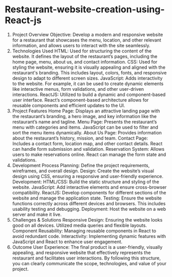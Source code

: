 # Restaurant-website-creation-using-React-js
1. Project Overview
Objective: Develop a modern and responsive website for a restaurant that showcases the menu, location, and other relevant information, and allows users to interact with the site seamlessly.
2. Technologies Used
HTML: Used for structuring the content of the website. It defines the layout of the restaurant’s pages, including the home page, menu, about us, and contact information.
CSS: Used for styling the website, ensuring it is visually appealing and aligned with the restaurant's branding. This includes layout, colors, fonts, and responsive design to adapt to different screen sizes.
JavaScript: Adds interactivity to the website. For example, it can be used to create dynamic elements like interactive menus, form validations, and other user-driven interactions.
ReactJS: Utilized to build a dynamic and component-based user interface. React’s component-based architecture allows for reusable components and efficient updates to the UI.
3. Project Features
Home Page: Displays an attractive landing page with the restaurant’s branding, a hero image, and key information like the restaurant’s name and tagline.
Menu Page: Presents the restaurant’s menu with categories and items. JavaScript can be used to filter and sort the menu items dynamically.
About Us Page: Provides information about the restaurant’s history, mission, and team.
Contact Page: Includes a contact form, location map, and other contact details. React can handle form submission and validation.
Reservation System: Allows users to make reservations online. React can manage the form state and validations.
4. Development Process
Planning: Define the project requirements, wireframes, and overall design.
Design: Create the website’s visual design using CSS, ensuring a responsive and user-friendly experience.
Development:
HTML/CSS: Build the static structure and styling of the website.
JavaScript: Add interactive elements and ensure cross-browser compatibility.
ReactJS: Develop components for different sections of the website and manage the application state.
Testing: Ensure the website functions correctly across different devices and browsers. This includes usability testing and debugging.
Deployment: Host the website on a web server and make it live.
5. Challenges & Solutions
Responsive Design: Ensuring the website looks good on all devices. Utilized media queries and flexible layouts.
Component Reusability: Managing reusable components in React to avoid redundant code.
Interactivity: Implementing dynamic features with JavaScript and React to enhance user engagement.
6. Outcome
User Experience: The final product is a user-friendly, visually appealing, and responsive website that effectively represents the restaurant and facilitates user interactions.
By following this structure, you can clearly communicate the scope, technologies, and value of your project.
